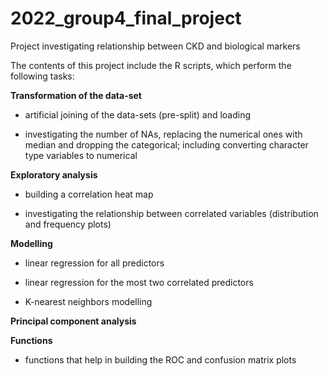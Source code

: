 # 2022_group4_final_project

Project investigating relationship between CKD and biological markers

The contents of this project include the R scripts, which perform the following tasks:

**Transformation of the data-set**

* artificial joining of the data-sets (pre-split) and loading

* investigating the number of NAs, replacing the numerical ones with median and dropping the categorical; including converting character type variables to numerical

**Exploratory analysis**

* building a correlation heat map

* investigating the relationship between correlated variables (distribution and frequency plots)

**Modelling**

* linear regression for all predictors

* linear regression for the most two correlated predictors

* K-nearest neighbors modelling

**Principal component analysis**

**Functions**

* functions that help in building the ROC and confusion matrix plots
